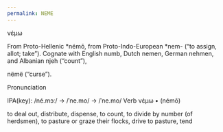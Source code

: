 ```yaml
---
permalink: NEME
---
```


νέμω

From Proto-Hellenic \*némō, from Proto-Indo-European \*nem- (“to assign, allot; take”).
Cognate with English numb,
Dutch nemen, German nehmen, and Albanian njeh (“count”),

nëmë (“curse”).

Pronunciation

IPA(key): /né.mɔː/ → /ˈne.mo/ → /ˈne.mo/
Verb
νέμω • (némō)

to deal out, distribute, dispense, to count, to divide by number
(of herdsmen), to pasture or graze their flocks, drive to pasture, tend
